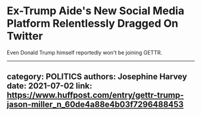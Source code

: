 # Ex-Trump Aide's New Social Media Platform Relentlessly Dragged On Twitter

Even Donald Trump himself reportedly won't be joining GETTR.

---
category: POLITICS
authors: Josephine Harvey
date: 2021-07-02
link: https://www.huffpost.com/entry/gettr-trump-jason-miller_n_60de4a88e4b03f7296488453
---
